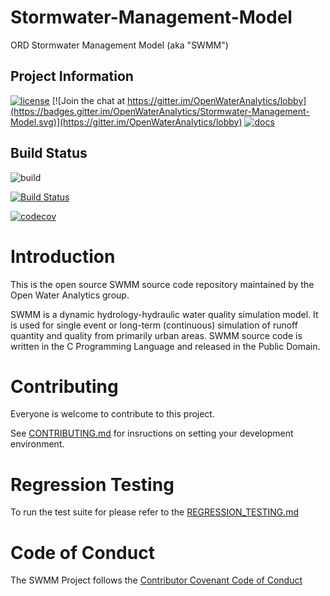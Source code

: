 # Stormwater-Management-Model

ORD Stormwater Management Model (aka "SWMM")

## Project Information

[![license](https://img.shields.io/github/license/mashape/apistatus.svg)](https://github.com/OpenWaterAnalytics/Stormwater-Management-Model)
[![Join the chat at https://gitter.im/OpenWaterAnalytics/lobby](https://badges.gitter.im/OpenWaterAnalytics/Stormwater-Management-Model.svg)](https://gitter.im/OpenWaterAnalytics/lobby)
[![docs](https://img.shields.io/badge/docs-passing-green.svg)](http://wateranalytics.org/Stormwater-Management-Model/)

## Build Status
![build](https://github.com/OpenWaterAnalytics/Stormwater-Management-Model/workflows/Build%20and%20Test/badge.svg?branch=ci_tools_scripts)

[![Build Status](https://travis-ci.org/OpenWaterAnalytics/Stormwater-Management-Model.svg?branch=develop)](https://travis-ci.org/OpenWaterAnalytics/Stormwater-Management-Model)

[![codecov](https://codecov.io/gh/OpenWaterAnalytics/Stormwater-Management-Model/branch/develop/graph/badge.svg)](https://codecov.io/gh/OpenWaterAnalytics/Stormwater-Management-Model)

# Introduction
This is the open source SWMM source code repository maintained by the Open
Water Analytics group.

SWMM is a dynamic hydrology-hydraulic water quality simulation model. It is
used for single event or long-term (continuous) simulation of runoff quantity
and quality from primarily urban areas. SWMM source code is written in the C
Programming Language and released in the Public Domain.

# Contributing

Everyone is welcome to contribute to this project.

See [CONTRIBUTING.md](https://github.com/OpenWaterAnalytics/Stormwater-Management-Model/blob/develop/.github/CONTRIBUTING.md) for insructions on setting your development environment.

# Regression Testing

To run the test suite for please refer to the [REGRESSION_TESTING.md](https://github.com/OpenWaterAnalytics/Stormwater-Management-Model/blob/develop/.github/REGRESSION_TESTING.md)

# Code of Conduct

The SWMM Project follows the [Contributor Covenant Code of Conduct](https://github.com/OpenWaterAnalytics/Stormwater-Management-Model/blob/develop/.github/CODE_OF_CONDUCT.md)
